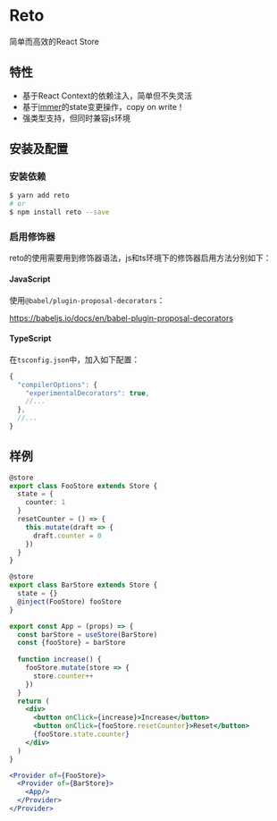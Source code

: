 # Reto

简单而高效的React Store

## 特性

- 基于React Context的依赖注入，简单但不失灵活
- 基于[immer](https://github.com/immerjs/immer)的state变更操作，copy on write！
- 强类型支持，但同时兼容js环境

## 安装及配置

### 安装依赖

```bash
$ yarn add reto
# or
$ npm install reto --save
```

### 启用修饰器

reto的使用需要用到修饰器语法，js和ts环境下的修饰器启用方法分别如下：

#### JavaScript

使用`@babel/plugin-proposal-decorators`：

https://babeljs.io/docs/en/babel-plugin-proposal-decorators

#### TypeScript

在`tsconfig.json`中，加入如下配置：

```js
{
  "compilerOptions": {
    "experimentalDecorators": true,
    //...
  },
  //...
}
```

## 样例

```typescript
@store
export class FooStore extends Store {
  state = {
    counter: 1
  }
  resetCounter = () => {
    this.mutate(draft => {
      draft.counter = 0
    })
  }
}

@store
export class BarStore extends Store {
  state = {}
  @inject(FooStore) fooStore
}
```

```jsx
export const App = (props) => {
  const barStore = useStore(BarStore)
  const {fooStore} = barStore
  
  function increase() {
    fooStore.mutate(store => {
      store.counter++
    })
  }
  return (
    <div>
      <button onClick={increase}>Increase</button>
      <button onClick={fooStore.resetCounter}>Reset</button>
      {fooStore.state.counter}
    </div>
  )
}
```

```jsx
<Provider of={FooStore}>
  <Provider of={BarStore}>
    <App/>
  </Provider>
</Provider>
```


